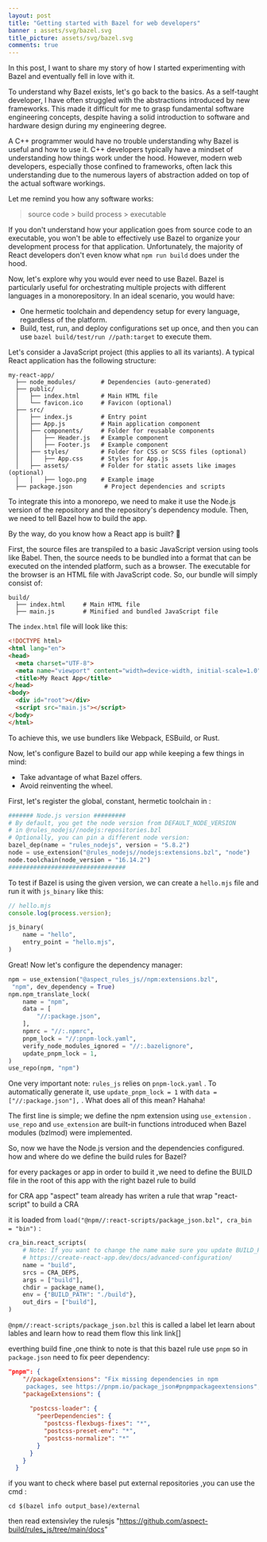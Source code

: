 ```yaml
---
layout: post
title: "Getting started with Bazel for web developers"
banner : assets/svg/bazel.svg
title_picture: assets/svg/bazel.svg
comments: true
---
```





In this post, I want to share my story of how I started experimenting with Bazel and eventually fell in love with it.

To understand why Bazel exists, let's go back to the basics. As a self-taught developer, I have often struggled with the abstractions introduced by new frameworks. This made it difficult for me to grasp fundamental software engineering concepts, despite having a solid introduction to software and hardware design during my engineering degree.

A C++ programmer would have no trouble understanding why Bazel is useful and how to use it. C++ developers typically have a mindset of understanding how things work under the hood. However, modern web developers, especially those confined to frameworks, often lack this understanding due to the numerous layers of abstraction added on top of the actual software workings.

Let me remind you how any software works:
> source code > build process > executable

If you don't understand how your application goes from source code to an executable, you won't be able to effectively use Bazel to organize your development process for that application. Unfortunately, the majority of React developers don't even know what  `npm run build`  does under the hood.

Now, let's explore why you would ever need to use Bazel. Bazel is particularly useful for orchestrating multiple projects with different languages in a monorepository. In an ideal scenario, you would have:

- One hermetic toolchain and dependency setup for every language, regardless of the platform.
- Build, test, run, and deploy configurations set up once, and then you can use  `bazel build/test/run //path:target`  to execute them.

Let's consider a JavaScript project (this applies to all its variants). A typical React application has the following structure:

```plaintext
my-react-app/
  ├── node_modules/       # Dependencies (auto-generated)
  ├── public/
  │   ├── index.html      # Main HTML file
  │   └── favicon.ico     # Favicon (optional)
  ├── src/
  │   ├── index.js        # Entry point
  │   ├── App.js          # Main application component
  │   ├── components/     # Folder for reusable components
  │   │   ├── Header.js   # Example component
  │   │   ├── Footer.js   # Example component
  │   ├── styles/         # Folder for CSS or SCSS files (optional)
  │   │   ├── App.css     # Styles for App.js
  │   ├── assets/         # Folder for static assets like images (optional)
  │   │   ├── logo.png    # Example image
  ├── package.json         # Project dependencies and scripts
```

To integrate this into a monorepo, we need to make it use the Node.js version of the repository and the repository's dependency module. Then, we need to tell Bazel how to build the app.

By the way, do you know how a React app is built? 🧐

First, the source files are transpiled to a basic JavaScript version using tools like Babel. Then, the source needs to be bundled into a format that can be executed on the intended platform, such as a browser. The executable for the browser is an HTML file with JavaScript code. So, our bundle will simply consist of:
```plaintext
build/
  ├── index.html     # Main HTML file
  ├── main.js        # Minified and bundled JavaScript file

```
The  `index.html`  file will look like this:
```html
<!DOCTYPE html>
<html lang="en">
<head>
  <meta charset="UTF-8">
  <meta name="viewport" content="width=device-width, initial-scale=1.0">
  <title>My React App</title>
</head>
<body>
  <div id="root"></div>
  <script src="main.js"></script>
</body>
</html>
```
To achieve this, we use bundlers like Webpack, ESBuild, or Rust.

Now, let's configure Bazel to build our app while keeping a few things in mind:

- Take advantage of what Bazel offers.
- Avoid reinventing the wheel.

First, let's register the global, constant, hermetic toolchain in :

```python
####### Node.js version #########
# By default, you get the node version from DEFAULT_NODE_VERSION 
# in @rules_nodejs//nodejs:repositories.bzl
# Optionally, you can pin a different node version:
bazel_dep(name = "rules_nodejs", version = "5.8.2")
node = use_extension("@rules_nodejs//nodejs:extensions.bzl", "node")
node.toolchain(node_version = "16.14.2")
#################################
```
To test if Bazel is using the given version, we can create a  `hello.mjs`  file and run it with  `js_binary`  like this:
```javascript
// hello.mjs
console.log(process.version);
```
```python
js_binary(
    name = "hello",
    entry_point = "hello.mjs",
)
```
Great! Now let's configure the dependency manager:
```python
npm = use_extension("@aspect_rules_js//npm:extensions.bzl",
 "npm", dev_dependency = True)
npm.npm_translate_lock(
    name = "npm",
    data = [
        "//:package.json",
    ],
    npmrc = "//:.npmrc",
    pnpm_lock = "//:pnpm-lock.yaml",
    verify_node_modules_ignored = "//:.bazelignore",
    update_pnpm_lock = 1,
)
use_repo(npm, "npm")
```

One very important note:  `rules_js`  relies on  `pnpm-lock.yaml` . To automatically generate it, use  `update_pnpm_lock = 1`  with  `data = ["//:package.json"],` .
What does all of this mean? Hahaha!

The first line is simple; we define the npm extension using  `use_extension` .  `use_repo`  and  `use_extension`  are built-in functions introduced when Bazel modules (bzlmod) were implemented.

So, now we have the Node.js version and the dependencies configured. how and where do we define the build rules for Bazel? 

for every packages or app in order to build it ,we need to define the BUILD file in the root of this app
with the right bazel rule to build

for CRA app "aspect" team already has writen a rule that wrap "react-script" to build a CRA

it is loaded from  `load("@npm//:react-scripts/package_json.bzl", cra_bin = "bin")` :
```python
cra_bin.react_scripts(
    # Note: If you want to change the name make sure you update BUILD_PATH below accordingly
    # https://create-react-app.dev/docs/advanced-configuration/
    name = "build",
    srcs = CRA_DEPS,
    args = ["build"],
    chdir = package_name(),
    env = {"BUILD_PATH": "./build"},
    out_dirs = ["build"],
)
```
`@npm//:react-scripts/package_json.bzl` this  is  called a label
let learn about lables and learn how  to read them flow this link link[]



everthing build fine ,one think to note is that this bazel rule use `pnpm` so in `package.json` need to fix peer dependency:
```json
"pnpm": {
    "//packageExtensions": "Fix missing dependencies in npm
     packages, see https://pnpm.io/package_json#pnpmpackageextensions",
    "packageExtensions": {
 
      "postcss-loader": {
        "peerDependencies": {
          "postcss-flexbugs-fixes": "*",
          "postcss-preset-env": "*",
          "postcss-normalize": "*"
        }
      }
    }
  }
```


if you want to check where  basel  put external repositories  ,you  can  use the cmd :

`cd $(bazel info output_base)/external`


then read extensivley the rulesjs "https://github.com/aspect-build/rules_js/tree/main/docs"